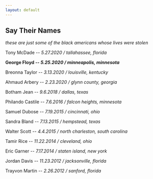 ```yaml
---
layout: default
---
```


## Say Their Names

_these are just some of the black americans whose lives were stolen_

Tony McDade -- _5.27.2020 / tallahassee, florida_

**George Floyd -- _5.25.2020 / minneapolis, minnesota_**

Breonna Taylor -- _3.13.2020 / louisville, kentucky_

Ahmaud Arbery -- _2.23.2020 / glynn county, georgia_

Botham Jean -- _9.6.2018 / dallas, texas_

Philando Castile -- _7.6.2016 / falcon heights, minnesota_

Samuel Dubose -- _7.19.2015 / cincinnati, ohio_

Sandra Bland -- _7.13.2015 / hempstead, texas_

Walter Scott -- _4.4.2015 / north charleston, south carolina_

Tamir Rice -- _11.22.2014 / cleveland, ohio_

Eric Garner -- _7.17.2014 / staten island, new york_

Jordan Davis -- _11.23.2012 / jacksonville, florida_

Trayvon Martin -- _2.26.2012 / sanford, florida_
